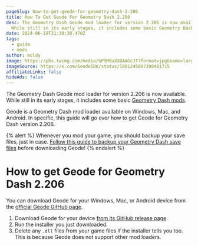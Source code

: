 ```yaml
---
pageSlug: how-to-get-geode-for-geometry-dash-2-206
title: How To Get Geode For Geometry Dash 2.206
desc: The Geometry Dash Geode mod loader for version 2.206 is now available.
  While still in its early stages, it includes some basic Geometry Dash mods.
date: 2024-06-19T21:30:38.470Z
tags:
  - guide
  - mods
author: moldy
image: https://pbs.twimg.com/media/GP9M8uXX0AAGcJT?format=jpg&name=large
imageSource: https://x.com/GeodeSDK/status/1801245897390481715
affiliateLinks: false
hideAds: false
---
```

The Geometry Dash Geode mod loader for version 2.206 is now available. While still in its early stages, it includes some basic [Geometry Dash mods](/categories/mods/).

Geode is a Geometry Dash mod loader available on Windows, Mac, and Android. In specific, this guide will go over how to get Geode for Geometry Dash version 2.206.

{% alert %}
Whenever you mod your game, you should backup your save files, just in case. [Follow this guide to backup your Geometry Dash save files](/posts/backup-gd-data-steam/) before downloading Geode!
{% endalert %}

# How to get Geode for Geometry Dash 2.206

You can download Geode for your Windows, Mac, or Android device from the [official Geode GitHub page](https://github.com/geode-sdk/geode).

1. Download Geode for your device [from its GitHub release page](https://github.com/geode-sdk/geode/releases/tag/v3.0.0-alpha.1).
2. Run the installer you just downloaded.
3. Delete any `.dll` files from your game files if the installer tells you too. This is because Geode does not support other mod loaders.